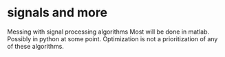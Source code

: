 # signals and more
Messing with signal processing algorithms
Most will be done in matlab. Possibly in python at some point.
Optimization is not a prioritization of any of these algorithms.
